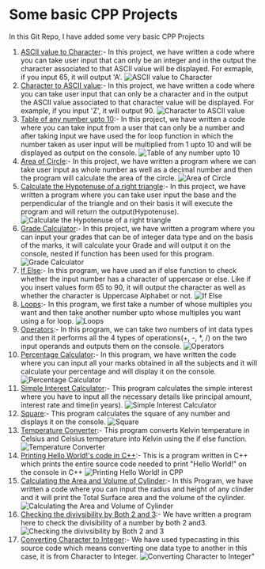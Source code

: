 # Some basic CPP Projects  
In this Git Repo, I have added some very basic CPP Projects
1. [ASCII value to Character](https://github.com/vaibhavvaishnav221/Some-basic-CPP-Projects/blob/main/ASCIItoCharacter.cpp "ASCII value to Character"):- In this project, we have written a code where you can take user input that can only be an integer and in the output the character associated to that ASCII value will be displayed. For exmaple, if you input 65, it will output 'A'.
![ASCII value to Character](https://github.com/vaibhavvaishnav221/Some-basic-CPP-Projects/blob/main/Screenshot%20(81).png "ASCII value to Character")
2. [Character to ASCII value](https://github.com/vaibhavvaishnav221/Some-basic-CPP-Projects/blob/main/CharactertoASCII.cpp "Character to ASCII value"):- In this project, we have written a code where you can take user input that can only be a character and in the output the ASCII value associated to that character value will be displayed. For example, if you input 'Z', it will output 90.
![Character to ASCII value](https://github.com/vaibhavvaishnav221/Some-basic-CPP-Projects/blob/main/Screenshot%20(83).png "Character to ASCII value")
3. [Table of any number upto 10](https://github.com/vaibhavvaishnav221/Some-basic-CPP-Projects/blob/main/Tableofanynumberupto10.cpp "Table of any number upto 10"):- In this project, we have written a code where you can take input from a user that can only be a number and after taking input we have used the for loop function in which the number taken as user input will be multiplied from 1 upto 10 and will be displayed as output on the console.
![Table of any number upto 10](https://github.com/vaibhavvaishnav221/Some-basic-CPP-Projects/blob/main/Screenshot%20(91).png "Table of any number upto 10")
4. [Area of Circle](https://github.com/vaibhavvaishnav221/Some-basic-CPP-Projects/blob/main/areaofcircle.cpp "Area of Circle"):- In this project, we have written a program where we can take user input as whole number as well as a decimal number and then the program will calculate the area of the circle.
![Area of Circle](https://github.com/vaibhavvaishnav221/Some-basic-CPP-Projects/blob/main/Screenshot%20(80).png "Area of Circle")
5. [Calculate the Hypotenuse of a right triangle](https://github.com/vaibhavvaishnav221/Some-basic-CPP-Projects/blob/main/calc_hypotenuse_of_right_triangle.cpp "Calculate the Hypotenuse of a right triangle"):- In this project, we have written a program where you can take user input the base and the perpendicular of the triangle and on their basis it will execute the program and will return the output(Hypotenuse).
![Calculate the Hypotenuse of a right triangle](https://github.com/vaibhavvaishnav221/Some-basic-CPP-Projects/blob/main/Screenshot%20(82).png "Calculate the Hypotenuse of a right triangle")
6. [Grade Calculator](https://github.com/vaibhavvaishnav221/Some-basic-CPP-Projects/blob/main/gradecalculator.cpp "Grade Calculator"):- In this project, we have written a program where you can input your grades that can be of integer data type and on the basis of the marks, it will calculate your Grade and will output it on the console, nested if function has been used for this program.
![Grade Calculator](https://github.com/vaibhavvaishnav221/Some-basic-CPP-Projects/blob/main/Screenshot%20(84).png "Grade Calculator")
7. [If Else](https://github.com/vaibhavvaishnav221/Some-basic-CPP-Projects/blob/main/ifelse.cpp "If Else"):- In this program, we have used an if else function to check whether the input number has a character of uppercase or else. Like if you insert values form 65 to 90, it will output the character as well as whether the character is Uppercase Alphabet or not.
![If Else](https://github.com/vaibhavvaishnav221/Some-basic-CPP-Projects/blob/main/Screenshot%20(85).png "If Else")
8. [Loops](https://github.com/vaibhavvaishnav221/Some-basic-CPP-Projects/blob/main/loops.cpp "Loops"):- In this program, we first take a number of whose multiples you want and then take another number upto whose multiples you want using a for loop.
![Loops](https://github.com/vaibhavvaishnav221/Some-basic-CPP-Projects/blob/main/Screenshot%20(86).png "Loops")
9. [Operators](https://github.com/vaibhavvaishnav221/Some-basic-CPP-Projects/blob/main/operators.cpp "Operators"):- In this program, we can take two numbers of int data types and then it performs all the 4 types of operations(+, -, *, /) on the two input operands and outputs them on the console.
![Operators](https://github.com/vaibhavvaishnav221/Some-basic-CPP-Projects/blob/main/Screenshot%20(87).png "Operators")
10. [Percentage Calculator](https://github.com/vaibhavvaishnav221/Some-basic-CPP-Projects/blob/main/percentage.cpp "Percentage Calculator"):- In this program, we have written the code where you can input all your marks obtained in all the subjects and it will calculate your percentage and will display it on the console.
![Percentage Calculator](https://github.com/vaibhavvaishnav221/Some-basic-CPP-Projects/blob/main/Screenshot%20(88).png "Percentage Calculator")
11. [Simple Interest Calculator](https://github.com/vaibhavvaishnav221/Some-basic-CPP-Projects/blob/main/simpleinterest.cpp "Simple Interest"):- This program calculates the simple interest where you have to input all the necessary details like principal amount, interest rate and time(in years).
![Simple Interest Calculator](https://github.com/vaibhavvaishnav221/Some-basic-CPP-Projects/blob/main/Screenshot%20(89).png "Simple Interest Calculator")
12. [Square](https://github.com/vaibhavvaishnav221/Some-basic-CPP-Projects/blob/main/square.cpp "Square"):- This program calculates the square of any number and displays it on the console.
![Square](https://github.com/vaibhavvaishnav221/Some-basic-CPP-Projects/blob/main/Screenshot%20(90).png "Square")
13. [Temperature Converter](https://github.com/vaibhavvaishnav221/Some-basic-CPP-Projects/blob/main/tempconverter.cpp "Temperature Converter"):- This program converts Kelvin temperature in Celsius and Celsius temperature into Kelvin using the if else function.
![Temperature Converter](https://github.com/vaibhavvaishnav221/Some-basic-CPP-Projects/blob/main/Screenshot%20(92).png "Temperature Converter")
14. [Printing Hello World!'s code in C++](https://github.com/vaibhavvaishnav221/Some-basic-CPP-Projects/blob/main/printing_helloworld's_code_in_Cpp.cpp "Printing Hello World!'s code in C++"):- This is a program written in C++ which prints the entire source code needed to print "Hello World!" on the console in C++
![Printing Hello World! in CPP](https://github.com/vaibhavvaishnav221/Some-basic-CPP-Projects/blob/main/Screenshot%20(101).png "Printing Hello World! in CPP")
15. [Calculating the Area and Volume of Cylinder](https://github.com/vaibhavvaishnav221/Some-basic-CPP-Projects/blob/main/calculating_area_and_volume_of_cylinder.cpp "Calculating the Area and Volume of Cylinder"):- In this Program, we have written a code where you can input the radius and height of any clinder and it will print the Total Surface area and the volume of the cylinder.
![Calculating the Area and Volume of Cylinder](https://github.com/vaibhavvaishnav221/Some-basic-CPP-Projects/blob/main/Screenshot%20(102).png "Calculating the Area and Volume of Cylinder")
16. [Checking the divivsibility by Both 2 and 3](https://github.com/vaibhavvaishnav221/Some-basic-CPP-Projects/blob/main/checking_the_divisibility_by_both_2_and_3.cpp "Checking the divivsibility by Both 2 and 3"):- We have written a program here to check the divisibility of a number by both 2 and3.
![Checking the divivsibility by Both 2 and 3](https://github.com/vaibhavvaishnav221/Some-basic-CPP-Projects/blob/main/Screenshot%20(103).png "Checking the divivsibility by Both 2 and 3")
17. [Converting Character to Integer](https://github.com/vaibhavvaishnav221/Some-basic-CPP-Projects/blob/main/converting_character_to_integer.cpp "Converting Character to Integer"):- We have used typecasting in this source code which means converting one data type to another in this case, it is from Character to Integer.
![Converting Character to Integer"](https://github.com/vaibhavvaishnav221/Some-basic-CPP-Projects/blob/main/Screenshot%20(104).png "Converting Character to Integer")
